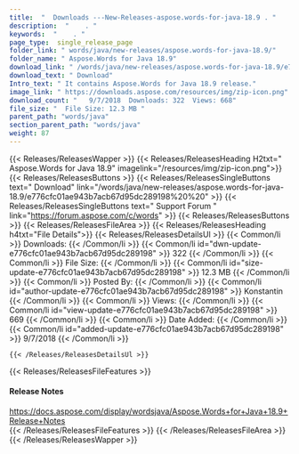 ```yaml
---
title:  "  Downloads ---New-Releases-aspose.words-for-java-18.9 . " 
description:  "    . " 
keywords:  "    . " 
page_type:  single_release_page
folder_link: " words/java/new-releases/aspose.words-for-java-18.9/"
folder_name: " Aspose.Words for Java 18.9"
download_link: " /words/java/new-releases/aspose.words-for-java-18.9/e776cfc01ae943b7acb67d95dc289198"
download_text: " Download"
Intro_text: " It contains Aspose.Words for Java 18.9 release."
image_link: " https://downloads.aspose.com/resources/img/zip-icon.png"
download_count: "   9/7/2018  Downloads: 322  Views: 668"
file_size: "  File Size: 12.3 MB "
parent_path: "words/java"
section_parent_path: "words/java"
weight: 87 
---
```


{{< Releases/ReleasesWapper >}}
  {{< Releases/ReleasesHeading H2txt=" Aspose.Words for Java 18.9" imagelink="/resources/img/zip-icon.png">}}
  {{< Releases/ReleasesButtons >}}
    {{< Releases/ReleasesSingleButtons text=" Download" link="/words/java/new-releases/aspose.words-for-java-18.9/e776cfc01ae943b7acb67d95dc289198%20%20" >}}
    {{< Releases/ReleasesSingleButtons text=" Support Forum " link="https://forum.aspose.com/c/words" >}}
  {{< Releases/ReleasesButtons >}}
  {{< Releases/ReleasesFileArea >}}
    {{< Releases/ReleasesHeading h4txt="File Details">}}
    {{< Releases/ReleasesDetailsUl >}}
            {{< Common/li  >}} Downloads: {{< /Common/li >}} 
      {{< Common/li id="dwn-update-e776cfc01ae943b7acb67d95dc289198" >}} 322 {{< /Common/li >}} 
      {{< Common/li  >}} File Size: {{< /Common/li >}} 
      {{< Common/li id="size-update-e776cfc01ae943b7acb67d95dc289198" >}} 12.3 MB {{< /Common/li >}} 
      {{< Common/li  >}} Posted By: {{< /Common/li >}} 
      {{< Common/li id="author-update-e776cfc01ae943b7acb67d95dc289198" >}} Konstantin {{< /Common/li >}} 
      {{< Common/li  >}} Views: {{< /Common/li >}} 
      {{< Common/li id="view-update-e776cfc01ae943b7acb67d95dc289198" >}} 669 {{< /Common/li >}} 
      {{< Common/li  >}} Date Added: {{< /Common/li >}} 
      {{< Common/li id="added-update-e776cfc01ae943b7acb67d95dc289198" >}} 9/7/2018 {{< /Common/li >}} 

    {{< /Releases/ReleasesDetailsUl >}}

  {{< Releases/ReleasesFileFeatures >}}
      <h4>Release Notes</h4><div><a href="https://docs.aspose.com/display/wordsjava/Aspose.Words+for+Java+18.9+Release+Notes">https://docs.aspose.com/display/wordsjava/Aspose.Words+for+Java+18.9+Release+Notes</a></div>
  {{< /Releases/ReleasesFileFeatures >}}
 {{< /Releases/ReleasesFileArea >}}
{{< /Releases/ReleasesWapper >}}


